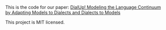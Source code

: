 This is the code for our paper: [DialUp! Modeling the Language Continuum by Adapting Models to Dialects and Dialects to Models](https://arxiv.org/abs/2501.16581)

This project is MIT licensed.
